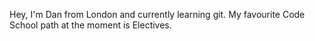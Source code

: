 Hey, I'm Dan from London and currently learning git. My favourite Code School path at the moment is Electives.
